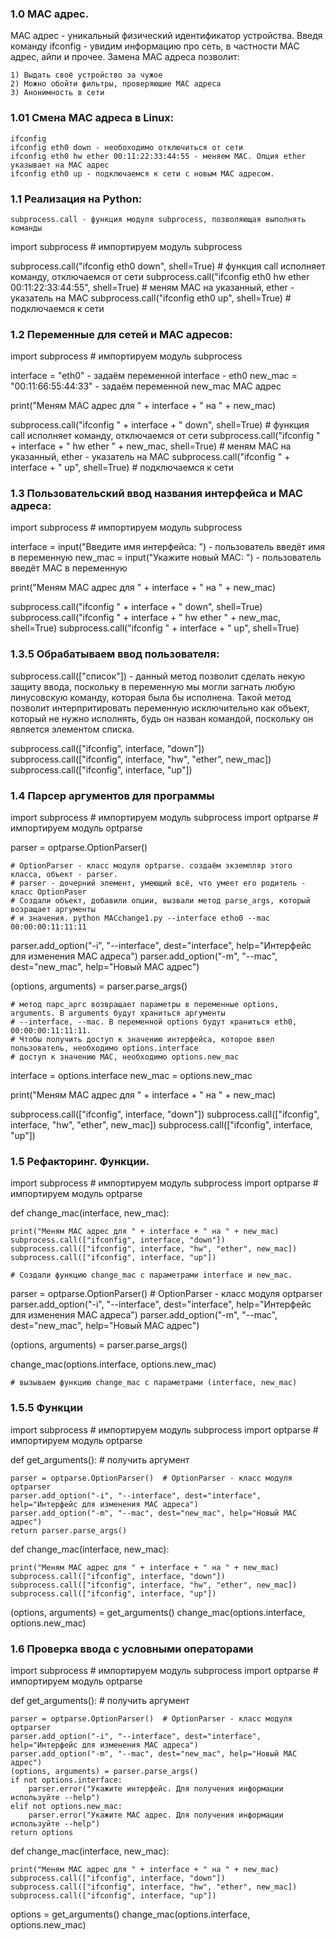### 1.0 MAC адрес. 

МАС адрес - уникальный физический идентификатор устройства.
Введя команду ifconfig - увидим информацию про сеть, в частности МАС адрес, айпи и прочее.
Замена МАС адреса позволит:

	1) Выдать своё устройство за чужое
	2) Можно обойти фильтры, проверяющие МАС адреса
	3) Анонимность в сети

### 1.01 Смена МАС адреса в Linux:

	ifconfig
	ifconfig eth0 down - необоходимо отключиться от сети
	ifconfig eth0 hw ether 00:11:22:33:44:55 - меняем МАС. Опция ether указывает на МАС адрес
	ifconfig eth0 up - подключаемся к сети с новым МАС адресом.


### 1.1 Реализация на Python:

	subprocess.call - функция модуля subprocess, позволяющая выполнять команды

import subprocess      # импортируем модуль subprocess

subprocess.call("ifconfig eth0 down", shell=True)      # функция call исполняет команду, отключаемся от сети
subprocess.call("ifconfig eth0 hw ether 00:11:22:33:44:55", shell=True)      # меням МАС на указанный, ether - указатель на МАС
subprocess.call("ifconfig eth0 up", shell=True)    # подключаемся к сети

### 1.2 Переменные для сетей и МАС адресов:

import subprocess      # импортируем модуль subprocess

interface = "eth0"   			 	- задаём переменной interface - eth0
new_mac = "00:11:66:55:44:33"   		- задаём переменной new_mac МАС адрес

print("Меням МАС адрес для " + interface + " на " + new_mac)

subprocess.call("ifconfig " + interface + " down", shell=True)   # функция call исполняет команду, отключаемся от сети
subprocess.call("ifconfig " + interface + " hw ether " + new_mac, shell=True)   # меням МАС на указанный, ether - указатель на МАС
subprocess.call("ifconfig " + interface + " up", shell=True)     # подключаемся к сети

### 1.3 Пользовательский ввод названия интерфейса и МАС адреса:

import subprocess      # импортируем модуль subprocess

interface = input("Введите имя интерфейса: ") 		- пользователь введёт имя в переменную
new_mac = input("Укажите новый МАС: ")			- пользователь введёт МАС в переменную

print("Меням МАС адрес для " + interface + " на " + new_mac)

subprocess.call("ifconfig " + interface + " down", shell=True)
subprocess.call("ifconfig " + interface + " hw ether " + new_mac, shell=True)
subprocess.call("ifconfig " + interface + " up", shell=True)

### 1.3.5 Обрабатываем ввод пользователя:
subprocess.call(["список"]) - данный метод позволит сделать некую защиту ввода, поскольку
в переменную мы могли загнать любую линусовскую команду, которая была бы исполнена. Такой метод
позволит интерпритировать переменную исключительно как объект, который не нужно исполнять, будь он назван 
командой, поскольку он является элементом списка.

subprocess.call(["ifconfig", interface, "down"])  
subprocess.call(["ifconfig", interface, "hw", "ether", new_mac])
subprocess.call(["ifconfig", interface, "up"])

### 1.4 Парсер аргументов для программы

import subprocess      		# импортируем модуль subprocess
import optparse       		# импортируем модуль optparse

parser = optparse.OptionParser()  

	# OptionParser - класс модуля optparse. создаём экземпляр этого класса, объект - parser.
	# parser - дочерний элемент, умеющий всё, что умеет его родитель - класс OptionPaser 
	# Создали объект, добавили опции, вызвали метод parse_args, который возращает аргументы
	# и значения. python MACchange1.py --interface etho0 --mac 00:00:00:11:11:11


parser.add_option("-i", "--interface", dest="interface", help="Интерфейс для изменения МАС адреса")
parser.add_option("-m", "--mac", dest="new_mac", help="Новый МАС адрес")

(options, arguments) = parser.parse_args()     

	# метод парс_аргс возвращает параметры в переменные options, arguments. В аrguments будут храниться аргументы
	# --interface, --mac. В переменной options будут храниться eth0, 00:00:00:11:11:11.
	# Чтобы получить доступ к значению интерфейса, которое ввел пользователь, необходимо options.interface
	# доступ к значению МАС, необходимо options.new_mac	

interface = options.interface
new_mac = options.new_mac

print("Меням МАС адрес для " + interface + " на " + new_mac)

subprocess.call(["ifconfig", interface, "down"])
subprocess.call(["ifconfig", interface, "hw", "ether", new_mac])
subprocess.call(["ifconfig", interface, "up"])

### 1.5 Рефакторинг. Функции.

import subprocess      # импортируем модуль subprocess
import optparse        # импортируем модуль optparse

def change_mac(interface, new_mac): 

    print("Меням МАС адрес для " + interface + " на " + new_mac)
    subprocess.call(["ifconfig", interface, "down"])
    subprocess.call(["ifconfig", interface, "hw", "ether", new_mac])
    subprocess.call(["ifconfig", interface, "up"])

	# Создали функцию change_mac с параметрами interface и new_mac.

parser = optparse.OptionParser()  # OptionParser - класс модуля optparser
parser.add_option("-i", "--interface", dest="interface", help="Интерфейс для изменения МАС адреса")
parser.add_option("-m", "--mac", dest="new_mac", help="Новый МАС адрес")

(options, arguments) = parser.parse_args()

change_mac(options.interface, options.new_mac)

	# вызываем функцию change_mac c параметрами (interface, new_mac)

### 1.5.5 Функции

import subprocess      # импортируем модуль subprocess
import optparse        # импортируем модуль optparse

def get_arguments():  # получить аргумент

    parser = optparse.OptionParser()  # OptionParser - класс модуля optparser
    parser.add_option("-i", "--interface", dest="interface", help="Интерфейс для изменения МАС адреса")
    parser.add_option("-m", "--mac", dest="new_mac", help="Новый МАС адрес")
    return parser.parse_args() 


def change_mac(interface, new_mac):

    print("Меням МАС адрес для " + interface + " на " + new_mac)
    subprocess.call(["ifconfig", interface, "down"])
    subprocess.call(["ifconfig", interface, "hw", "ether", new_mac])
    subprocess.call(["ifconfig", interface, "up"])

(options, arguments) = get_arguments()
change_mac(options.interface, options.new_mac)

### 1.6 Проверка ввода с условными операторами

import subprocess  # импортируем модуль subprocess
import optparse  # импортируем модуль optparse


def get_arguments():  # получить аргумент

    parser = optparse.OptionParser()  # OptionParser - класс модуля optparser
    parser.add_option("-i", "--interface", dest="interface", help="Интерфейс для изменения МАС адреса")
    parser.add_option("-m", "--mac", dest="new_mac", help="Новый МАС адрес")
    (options, arguments) = parser.parse_args()
    if not options.interface:
        parser.error("Укажите интерфейс. Для получения информации используйте --help")
    elif not options.new_mac:
        parser.error("Укажите МАС адрес. Для получения информации используйте --help")
    return options


def change_mac(interface, new_mac):

    print("Меням МАС адрес для " + interface + " на " + new_mac)
    subprocess.call(["ifconfig", interface, "down"])
    subprocess.call(["ifconfig", interface, "hw", "ether", new_mac])
    subprocess.call(["ifconfig", interface, "up"])


options = get_arguments()
change_mac(options.interface, options.new_mac)

